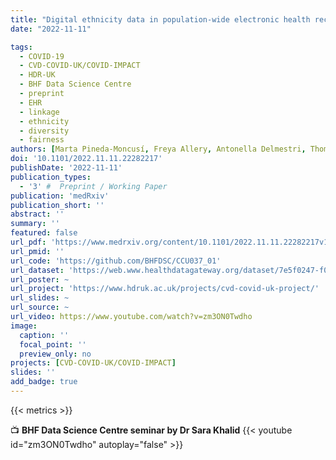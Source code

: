 ```yaml
---
title: "Digital ethnicity data in population-wide electronic health records in England: a description of completeness, coverage, and granularity of diversity"
date: "2022-11-11"

tags:
  - COVID-19
  - CVD-COVID-UK/COVID-IMPACT
  - HDR-UK
  - BHF Data Science Centre
  - preprint
  - EHR
  - linkage
  - ethnicity
  - diversity
  - fairness
authors: [Marta Pineda-Moncusí, Freya Allery, Antonella Delmestri, Thomas Bolton, John Nolan, Johan Thygesen, Alex Handy, Amitava Banerjee, Spiros Denaxas, admin, Alastair K Denniston, Cathie Sudlow, Ashley Akbari, Angela Wood, Gary S Collins, Irene Petersen, Kamlesh Khunti, Daniel Prieto-Alhambra, Sara Khalid, on behalf of the CVD-COVID-UK Consortium]
doi: '10.1101/2022.11.11.22282217'
publishDate: '2022-11-11'
publication_types:
  - '3' #  Preprint / Working Paper
publication: 'medRxiv'
publication_short: ''
abstract: ''
summary: ''
featured: false
url_pdf: 'https://www.medrxiv.org/content/10.1101/2022.11.11.22282217v1.full.pdf'
url_pmid: ''
url_code: 'https://github.com/BHFDSC/CCU037_01'
url_dataset: 'https://web.www.healthdatagateway.org/dataset/7e5f0247-f033-4f98-aed3-3d7422b9dc6d'
url_poster: ~
url_project: 'https://www.hdruk.ac.uk/projects/cvd-covid-uk-project/'
url_slides: ~
url_source: ~
url_video: https://www.youtube.com/watch?v=zm3ON0Twdho
image:
  caption: ''
  focal_point: ''
  preview_only: no
projects: [CVD-COVID-UK/COVID-IMPACT]
slides: ''
add_badge: true
---
```


{{< metrics >}}
    
📺 **BHF Data Science Centre seminar by Dr Sara Khalid**
{{< youtube id="zm3ON0Twdho" autoplay="false" >}}